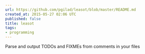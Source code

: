 ```yaml
---
url: https://github.com/pgilad/leasot/blob/master/README.md
created_at: 2015-05-27 02:06 UTC
published: false
title: leasot
tags:
- programming
---
```


Parse and output TODOs and FIXMEs from comments in your files
